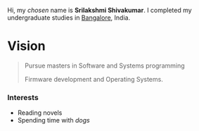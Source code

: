 
Hi, my *chosen* name is **Srilakshmi Shivakumar**. I completed my undergraduate studies in <span style="color:blue">[Bangalore](https://en.wikipedia.org/wiki/Bangalore)</span>, India.

# Vision
> Pursue masters in Software and Systems programming
>
> Firmware development and Operating Systems.
>


### Interests
  - Reading novels
  - Spending time with *dogs*
  
